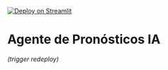 [![Deploy on Streamlit](https://static.streamlit.io/badges/streamlit_badge_black_white.svg)](https://share.streamlit.io/Nazdi68/Agente-de-pronosticos/main/app.py)
# Agente de Pronósticos IA
*(trigger redeploy)*

